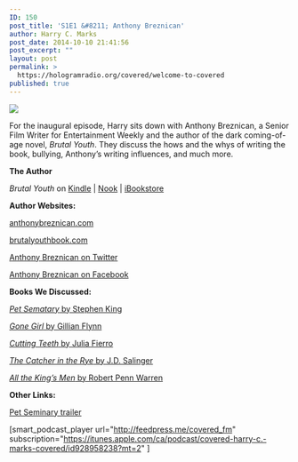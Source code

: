 ```yaml
---
ID: 150
post_title: 'S1E1 &#8211; Anthony Breznican'
author: Harry C. Marks
post_date: 2014-10-10 21:41:56
post_excerpt: ""
layout: post
permalink: >
  https://hologramradio.org/covered/welcome-to-covered
published: true
---
```

![](http://static1.squarespace.com/static/561661aee4b089e8995064dc/5616b298e4b0680cb8690634/5616b2aee4b0680cb8690a17/1444328162238/img.jpg)

For the inaugural episode, Harry sits down with Anthony Breznican, a Senior Film Writer for Entertainment Weekly and the author of the dark coming-of-age novel, _Brutal Youth_. They discuss the hows and the whys of writing the book, bullying, Anthony’s writing influences, and much more.

**The Author**

_Brutal Youth_ on [Kindle](http://www.amazon.com/gp/product/B00H6EFBWK/ref=as_li_tl?ie=UTF8&camp=1789&creative=390957&creativeASIN=B00H6EFBWK&linkCode=as2&tag=curiousrat-20&linkId=3MXJCB4N6AXSIHYI) | [Nook](http://www.barnesandnoble.com/w/brutal-youth-anthony-breznican/1116824573?ean=9781250019363&itm=1&usri=brutal+youth) | [iBookstore](https://itunes.apple.com/us/book/brutal-youth/id787212086?mt=11)

**Author Websites:**

[anthonybreznican.com](http://anthonybreznican.com/)

[brutalyouthbook.com](http://brutalyouthbook.com/)

[Anthony Breznican on Twitter](http://twitter.com/breznican)

[Anthony Breznican on Facebook](https://www.facebook.com/AnthonyBreznican)

**Books We Discussed:**

[_Pet Sematary_ by Stephen King](http://www.amazon.com/gp/product/B00K3NEE56/ref=as_li_tl?ie=UTF8&camp=1789&creative=390957&creativeASIN=B00K3NEE56&linkCode=as2&tag=curiousrat-20&linkId=IZFLGHFCPZPHO73R)

[_Gone Girl_ by Gillian Flynn](http://www.amazon.com/gp/product/B006LSZECO/ref=as_li_tl?ie=UTF8&camp=1789&creative=390957&creativeASIN=B006LSZECO&linkCode=as2&tag=curiousrat-20&linkId=EWUP2XPYWINIZ4C4)

[_Cutting Teeth_ by Julia Fierro](http://www.amazon.com/gp/product/B00H6EFCNS/ref=as_li_tl?ie=UTF8&camp=1789&creative=390957&creativeASIN=B00H6EFCNS&linkCode=as2&tag=curiousrat-20&linkId=SYP2EKADYBO6DPRS)

[_The Catcher in the Rye_ by J.D. Salinger](http://www.amazon.com/gp/product/0316769487/ref=as_li_tl?ie=UTF8&camp=1789&creative=390957&creativeASIN=0316769487&linkCode=as2&tag=curiousrat-20&linkId=3GNIT7KG64CFOYTD)

[_All the King’s Men_ by Robert Penn Warren](http://www.amazon.com/gp/product/B00A1TEZA6/ref=as_li_tl?ie=UTF8&camp=1789&creative=390957&creativeASIN=B00A1TEZA6&linkCode=as2&tag=curiousrat-20&linkId=LEM3JLE3DUX2LKMJ)

**Other Links:**

[Pet Seminary trailer](https://www.youtube.com/watch?v=jpjpUOXQZac)

[smart_podcast_player url="http://feedpress.me/covered_fm" subscription="https://itunes.apple.com/ca/podcast/covered-harry-c.-marks-covered/id928958238?mt=2" ]